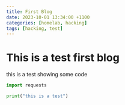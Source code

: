 ```yaml
---
title: First Blog
date: 2023-10-01 13:34:00 +1100
categories: [homelab, hacking]
tags: [hacking, test]
---
```

# This is a test first blog 

this is a test showing some code 

```python
import requests

print("this is a test")
